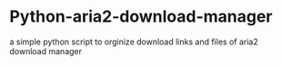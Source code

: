# Python-aria2-download-manager
a simple python script to orginize download links and files of aria2 download manager
